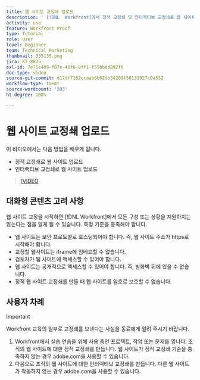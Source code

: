 ```yaml
---
title: 웹 사이트 교정쇄 업로드
description: ' [!DNL  Workfront]에서 정적 교정쇄 및 인터랙티브 교정쇄로 웹 사이트를 업로드하는 방법을 알아봅니다.'
activity: use
feature: Workfront Proof
type: Tutorial
role: User
level: Beginner
team: Technical Marketing
thumbnail: 335135.png
jira: KT-8835
exl-id: 7e75e409-f87e-46f6-8ff1-f55bbdd892f6
doc-type: video
source-git-commit: d17df7162ccaab6b62db34209f50131927c0a532
workflow-type: tm+mt
source-wordcount: '203'
ht-degree: 100%

---
```


# 웹 사이트 교정쇄 업로드

이 비디오에서는 다음 방법을 배우게 됩니다.

* 정적 교정쇄로 웹 사이트 업로드
* 인터랙티브 교정쇄로 웹 사이트 업로드

>[!VIDEO](https://video.tv.adobe.com/v/335135/?quality=12&learn=on&enablevpops)


## 대화형 콘텐츠 고려 사항

웹 사이트 교정을 시작하면 [!DNL Workfront]에서 모든 구성 또는 상황을 지원하지는 않는다는 점을 알게 될 수 있습니다. 특정 기준을 충족해야 합니다.

* 웹 사이트는 보안 프로토콜로 호스팅되어야 합니다. 즉, 웹 사이트 주소가 https로 시작해야 합니다.
* 교정할 웹사이트는 iframe에 임베드할 수 없습니다.
* 검토자가 웹 사이트에 액세스할 수 있어야 합니다.
* 웹 사이트는 공개적으로 액세스할 수 있어야 합니다. 즉, 방화벽 뒤에 있을 수 없습니다.
* 정적 웹 사이트 교정쇄를 만들 때 웹 사이트를 암호로 보호할 수 없습니다.

## 사용자 차례

>[!IMPORTANT]
>
>Workfront 교육의 일부로 교정쇄를 보낸다는 사실을 동료에게 알려 주시기 바랍니다.

1. Workfront에서 실습 연습을 위해 사용 중인 프로젝트, 작업 또는 문제를 엽니다. 조직의 웹 사이트에 대한 정적 교정쇄를 만듭니다. 웹 사이트가 정적 교정쇄 기준을 충족하지 않는 경우 adobe.com을 사용할 수 있습니다.
1. 다음으로 조직의 웹 사이트에 대한 인터랙티브 교정쇄를 만듭니다. 다른 웹 사이트가 작동하지 않는 경우 adobe.com을 사용할 수 있습니다.

<!-- 
Learn more about these considerations in the articles Generate a static proof for a website or other web content and Generate an interactive proof for a website or other web content. 
-->

<!--
### Learn more
[!DNL Workfront] also supports interactive proofing of files generated from a ZIP file. Learn how to prepare the ZIP file for uploading in the article Interactive content proofs.

* Generate a static proof for a website or other web content
* Generate an interactive proof for a website or other web content
* Generate a proof for interactive content in a ZIP file
* Understand the desktop proofing viewer
* Install the desktop proofing viewer
-->
